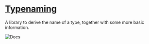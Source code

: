 [Typenaming](https://github.com/voelklmichael/type-name/)
==========
A library to derive the name of a type, together with some more basic information.

![Docs](https://img.shields.io/badge/Documentation-docs.rs-brightgreen)
